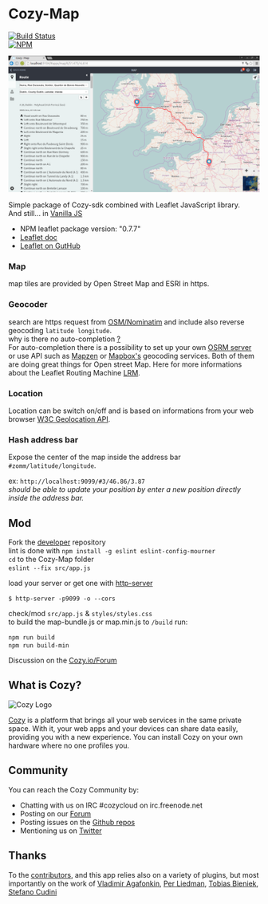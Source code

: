 # Cozy-Map
[![Build Status](https://travis-ci.org/RobyRemzy/cozy-map.svg?branch=master)](https://travis-ci.org/RobyRemzy/cozy-map)  
[![NPM](https://nodei.co/npm/cozy-map.png?compact=true)](https://npmjs.org/package/cozy-map)

![screeshot](https://raw.githubusercontent.com/RobyRemzy/cozy-map/master/screenshot.png)  

Simple package of Cozy-sdk combined with Leaflet JavaScript library.  
And still... in [Vanilla JS](http://vanilla-js.com/)

- NPM leaflet package version: "0.7.7"
- [Leaflet doc](http://leafletjs.com)
- [Leaflet on GutHub](https://github.com/Leaflet/Leaflet)


### Map
map tiles are provided by Open Street Map and ESRI in https.

### Geocoder
search are https request from [OSM/Nominatim](http://wiki.openstreetmap.org/wiki/Nominatim) and include also reverse geocoding `latitude longitude`.  
why is there no auto-completion [?](http://wiki.openstreetmap.org/wiki/Nominatim_usage_policy#Unacceptable_Use)  
For auto-completion there is a possibility to set up your own [OSRM server](https://github.com/Project-OSRM/osrm-backend/wiki/Running-OSRM)  
or use API such as [Mapzen](https://mapzen.com/projects/valhalla/) or [Mapbox's](https://www.mapbox.com/developers/api/directions/) geocoding services. Both of them are doing great things for Open street Map. Here for more informations about the Leaflet Routing Machine [LRM](http://www.liedman.net/leaflet-routing-machine/api/).

### Location
Location can be switch on/off and is based on informations from your web browser [W3C Geolocation API](https://en.wikipedia.org/wiki/W3C_Geolocation_API).

### Hash address bar
Expose the center of the map inside the address bar `#zomm/latitude/longitude`.  

ex: `http://localhost:9099/#3/46.86/3.87`  
*should be able to update your position by enter a new position directly inside the address bar.*



## Mod
Fork the [developer](https://github.com/RobyRemzy/cozy-map/tree/developer) repository  
lint is done with `npm install -g eslint eslint-config-mourner`  
`cd` to the Cozy-Map folder  
`eslint --fix src/app.js`  

load your server or get one with [http-server](https://www.npmjs.com/package/http-server)  

```shell
$ http-server -p9099 -o --cors
```
check/mod `src/app.js` & `styles/styles.css`  
to build the map-bundle.js or map.min.js to `/build` run:
```shell
npm run build
npm run build-min
```

Discussion on the [Cozy.io/Forum](https://forum.cozy.io/t/app-leaflet-map-here-i-am-there-you-go/2114)


## What is Cozy?

![Cozy Logo](https://raw.github.com/cozy/cozy-setup/gh-pages/assets/images/happycloud.png)

[Cozy](http://cozy.io) is a platform that brings all your web services in the
same private space.  With it, your web apps and your devices can share data
easily, providing you
with a new experience. You can install Cozy on your own hardware where no one
profiles you.

## Community

You can reach the Cozy Community by:

* Chatting with us on IRC #cozycloud on irc.freenode.net
* Posting on our [Forum](https://forum.cozy.io/)
* Posting issues on the [Github repos](https://github.com/cozy/)
* Mentioning us on [Twitter](http://twitter.com/mycozycloud)

## Thanks
To the [contributors](https://github.com/RobyRemzy/cozy-map/graphs/contributors), and this app relies also on a variety of plugins, but most importantly on the work of
[Vladimir Agafonkin](https://github.com/mourner),
[Per Liedman](https://github.com/perliedman),
[Tobias Bieniek](https://github.com/Turbo87),
[Stefano Cudini](https://github.com/stefanocudini)
